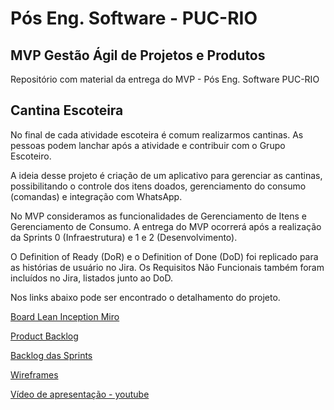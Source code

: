 # Pós Eng. Software - PUC-RIO
## MVP Gestão Ágil de Projetos e Produtos

Repositório com material da entrega do MVP - Pós Eng. Software PUC-RIO

## Cantina Escoteira

No final de cada atividade escoteira é comum realizarmos cantinas. As pessoas podem lanchar após a atividade e contribuir com o Grupo Escoteiro.

A ideia desse projeto é criação de um aplicativo para gerenciar as cantinas, possibilitando o controle dos itens doados, gerenciamento do consumo (comandas) e integração com WhatsApp.

No MVP consideramos as funcionalidades de Gerenciamento de Itens e Gerenciamento de Consumo. A entrega do MVP ocorrerá após a realização da Sprints 0 (Infraestrutura) e 1 e 2 (Desenvolvimento).

O Definition of Ready (DoR) e o Definition of Done (DoD) foi replicado para as histórias de usuário no Jira. Os Requisitos Não Funcionais também foram incluídos no Jira, listados junto ao DoD.

Nos links abaixo pode ser encontrado o detalhamento do projeto.


[Board Lean Inception Miro](https://miro.com/app/board/uXjVJHQCjws=/?share_link_id=291803735303)

[Product Backlog](product-backlog.pdf)

[Backlog das Sprints](sprints-backlog.pdf)

[Wireframes](/wireframe-cantina)

[Vídeo de apresentação - youtube](https://www.youtube.com/watch?v=ZhwQmAzz5rk)


